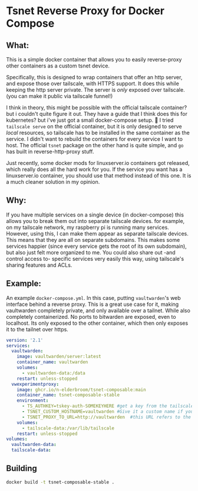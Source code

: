 # Tsnet Reverse Proxy for Docker Compose

## What:
This is a simple docker container that allows you to easily reverse-proxy other containers as a custom tsnet device.

Specifically, this is designed to wrap containers that offer an http server, and expose those over tailscale, with HTTPS support.
It does this while keeping the http server private. The server is *only* exposed over tailscale. (you can make it public via tailscale funnel!)

I think in theory, this might be possible with the official tailscale container? but i couldn't quite figure it out. They have a guide that I think does this for kubernetes? but i've just got a small docker-compose setup. :shrug: I tried `tailscale serve` on the official container, but it is only designed to serve *local* resources, so tailscale has to be installed in the same container as the service. I didn't want to rebuild the containers for every service I want to host. The official `tsnet` package on the other hand is quite simple, and `go` has built in reverse-http-proxy stuff. 

Just recently, some docker mods for linuxserver.io containers got released, which really does all the hard work for you. If the service you want has a linuxserver.io container, you should use that method instead of this one. It is a much cleaner solution in my opinion.



## Why:
If you have multiple services on a single device (in docker-compose) this allows you to break them out into separate tailscale devices.
for example, on my tailscale network, my raspberry pi is running many services. However, using this, I can make them appear as separate tailscale devices.
This means that they are all on separate subdomains. This makes some services happier (since every service gets the root of its own subdomain), but also just felt more organized to me. You could also share out -and control access to- specific services very easily this way, using tailscale's sharing features and ACLs.  


## Example:
An example `docker-compose.yml`. In this case, putting `vaultwarden`'s web interface behind a reverse proxy.
This is a great use case for it, making vaultwarden completely private, and only available over a tailnet. While also completely containerized.
No ports to bitwarden are exposed, even to localhost. Its only exposed to the other container, which then only exposes it to the tailnet over https.
```yml
version: '2.1'
services:
  vaultwarden:
    image: vaultwarden/server:latest
    container_name: vaultwarden
    volumes:
      - vaultwarden-data:/data
    restart: unless-stopped
  vwexperimentproxy:
    image: ghcr.io/n-elderbroom/tsnet-composable:main
    container_name: tsnet-composable-stable
    environment:
      - TS_AUTHKEY=tskey-auth-SOMEKEYHERE #get a key from the tailscale site under settings.
      - TSNET_CUSTOM_HOSTNAME=vaultwarden #Give it a custom name if you want. in this case, its then available at https://vaultwarden.ts-net-name.ts.net
      - TSNET_PROXY_TO_URL=http://vaultwarden  #this URL refers to the other container's container_name above
    volumes:
      - tailscale-data:/var/lib/tailscale
    restart: unless-stopped
volumes:
  vaultwarden-data:
  tailscale-data:

```




## Building
```bash
docker build -t tsnet-composable-stable .
```